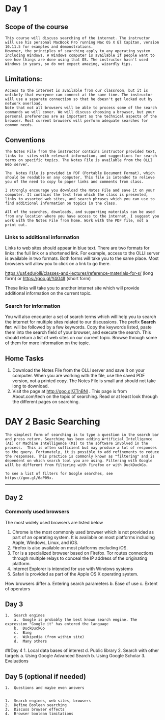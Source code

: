 # Day 1

## Scope of the course
	This course will discuss searching of the internet. The instructor will use his personal MacBook Pro running Mac OS X El Capitan, version 10.11.5 for examples and demonstrations. 
	However, the principles of searching apply to any operating system including Windows. A Windows computer is available if people want to see how things are done using that OS. The instructor hasn't used Windows in years, so do not expect amazing, wizardly tips.

## Limitations:
	Access to the internet is available from our classroom, but it is unlikely that everyone can connect at the same time. The instructor will use a separate connection so that he doesn't get locked out by network overload.
	Note that not all browsers will be able to process some of the search commands we will cover. We will discuss choosing a browser, but your personal preferences are as important as the technical aspects of the browser. Most current browsers will perform adequate searches for common needs.

## Conventions
	The Notes File from the instructor contains instructor provided text, links to  sites with relevant information, and suggestions for search terms on specific topics. The Notes File is available from the OLLI Web server.
	
	The  Notes File is provided in PDF (Portable Document Format), which should be readable on any computer. This file is intended to relieve you of the need to copy to paper links and comments from class.
	
	I strongly encourage you download the Notes File and save it on your computer. It contains the text from which the class is presented, links to assorted web sites, and search phrases which you can use to find additional information on topics in the class.
	
	All of the searches, downloads, and supporting materials can be used from any location where you have access to the internet. I suggest you work with the Notes File from home. Work with the PDF file, not a print out.
	
### Links to additional information ###

Links to web sites should appear in blue text. There are two formats for links: the full link or a shortened link. For example, access to the OLLI server is available in two formats. Both forms will take you to the same place. Most browsers will allow you to click on a link to go there.
	
https://uaf.edu/olli/classes-and-lectures/reference-materials-for-s/ (long form)
or
https://goo.gl/Y4G4lI (short form)

These links will take you to another internet site which will provide additional information on the current topic.

### Search for information

You will also encounter a set of search terms which will help you to search the internet for multiple sites related to our discussions. The prefix **Search for:** will be followed by a few keywords. Copy the keywords listed, paste them into the search field of your browser, and execute the search. This should return a list of web sites on our current topic. Browse through some of them for more information on the topic.

## Home Tasks ##

1. Download the Notes File from the OLLI server and save it on your computer. When you are working with the file, use the saved PDF version, not a printed copy. The Notes File is small and should not take long to download.
2. Visit the page at http://goo.gl/ZTnBNl . This page is from About.com/tech on the topic of searching. Read or at least look through the different pages on searching.

# DAY 2 Basic Searching
	The simplest form of searching is to type a question in the search bar and press return. Searching has been adding Artificial Intelligence  (AI) or Machine Intelligence (MI) to the software involved in the process.  This is often sufficient but may produce a lot of responses to the query. Fortunately, it is possible to add refinements to reduce the responses. This practice is commonly known as "filtering" and is dependent on which search tool you are using. Filtering with Google will be different from filtering with Firefox or with DuckDuckGo.
	
	To see a list of filters for Google searches, see https://goo.gl/6aP09x.

---
	
## Day 2

### Commonly used browsers ###

The most widely used browsers are listed below
1.	Chrome is the most commonly used browser which is not provided as part of an operating system. It is available on most platforms including Apple, Windows, Linux, and iOS. 
1.	Firefox is also available on most platforms excluding iOS.
1.	Tor is a specialized browser based on Firefox. Tor routes connections through multiple relays to conceal the IP address of the originating platform. 
1.	Internet Explorer is intended for use with Windows systems
1.	Safari is provided as part of the Apple OS X operating system. 
		
How browsers differ
		a.	Entering search parameters
		b.	Ease of use
		c.	Extent of operators
## Day 3
	1.	Search engines
		a.	Google is probably the best known search engine. The expression "Google it" has entered the language 
		b.	DuckDuckGo
		c.	Bing
		c.	Wikipedia (from within site)
		d.	Many others
##Day 4
	1.	Local data bases of interest
		d.	Public library 
	2.	Search with other targets
		a.	Using Google Advanced Search
		b.	Using Google Scholar
	3.	Evaluations
## Day 5 (optional if needed)
	1.	Questions and maybe even answers


	1.	Search engines, web sites, browsers
	2.	Define Boolean searching
	3.	Discuss browser effects
	4.	Browser boolean limitations
